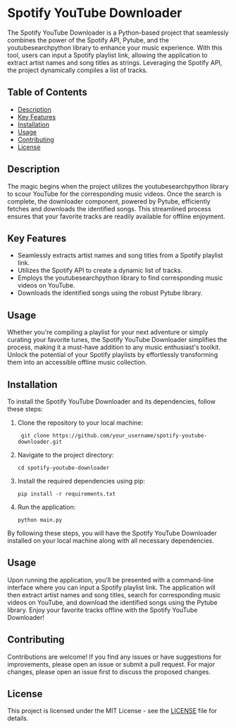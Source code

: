 # Spotify YouTube Downloader

The Spotify YouTube Downloader is a Python-based project that seamlessly combines the power of the Spotify API, Pytube, and the youtubesearchpython library to enhance your music experience. With this tool, users can input a Spotify playlist link, allowing the application to extract artist names and song titles as strings. Leveraging the Spotify API, the project dynamically compiles a list of tracks.

## Table of Contents

- [Description](#description)
- [Key Features](#key-features)
- [Installation](#installation)
- [Usage](#usage)
- [Contributing](#contributing)
- [License](#license)

## Description

The magic begins when the project utilizes the youtubesearchpython library to scour YouTube for the corresponding music videos. Once the search is complete, the downloader component, powered by Pytube, efficiently fetches and downloads the identified songs. This streamlined process ensures that your favorite tracks are readily available for offline enjoyment.

## Key Features

- Seamlessly extracts artist names and song titles from a Spotify playlist link.
- Utilizes the Spotify API to create a dynamic list of tracks.
- Employs the youtubesearchpython library to find corresponding music videos on YouTube.
- Downloads the identified songs using the robust Pytube library.

## Usage

Whether you're compiling a playlist for your next adventure or simply curating your favorite tunes, the Spotify YouTube Downloader simplifies the process, making it a must-have addition to any music enthusiast's toolkit. Unlock the potential of your Spotify playlists by effortlessly transforming them into an accessible offline music collection.

## Installation

To install the Spotify YouTube Downloader and its dependencies, follow these steps:

1. Clone the repository to your local machine:

        git clone https://github.com/your_username/spotify-youtube-downloader.git

2. Navigate to the project directory:

       cd spotify-youtube-downloader

3. Install the required dependencies using pip:

       pip install -r requirements.txt

4. Run the application:

       python main.py

By following these steps, you will have the Spotify YouTube Downloader installed on your local machine along with all necessary dependencies.

## Usage

Upon running the application, you'll be presented with a command-line interface where you can input a Spotify playlist link. The application will then extract artist names and song titles, search for corresponding music videos on YouTube, and download the identified songs using the Pytube library. Enjoy your favorite tracks offline with the Spotify YouTube Downloader!

## Contributing

Contributions are welcome! If you find any issues or have suggestions for improvements, please open an issue or submit a pull request. For major changes, please open an issue first to discuss the proposed changes.

## License

This project is licensed under the MIT License - see the [LICENSE](LICENSE) file for details.

